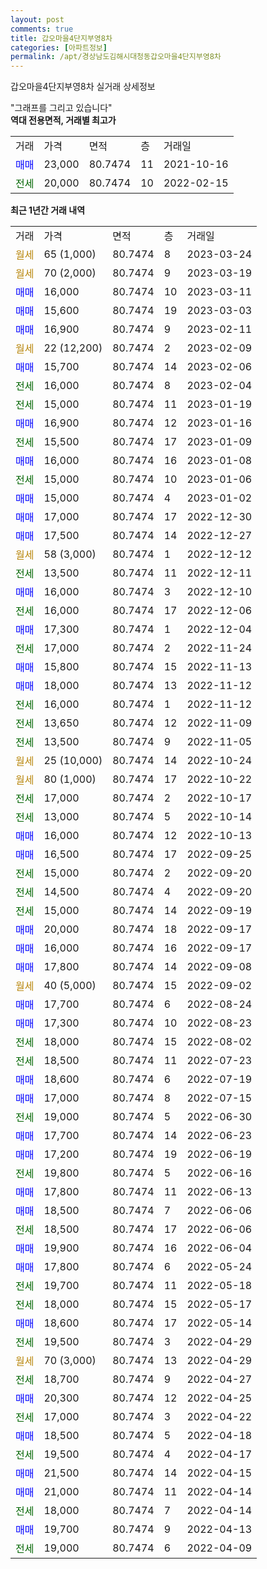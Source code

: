 ```yaml
---
layout: post
comments: true
title: 갑오마을4단지부영8차
categories: [아파트정보]
permalink: /apt/경상남도김해시대청동갑오마을4단지부영8차
---
```


갑오마을4단지부영8차 실거래 상세정보

<script type="text/javascript">
  google.charts.load('current', {'packages':['line', 'corechart']});
  google.charts.setOnLoadCallback(drawChart);

  function drawChart() {
    var data = new google.visualization.DataTable();
    data.addColumn('date', '거래일');
    data.addColumn('number', "매매");
    data.addColumn('number', "전세");
    data.addColumn('number', "전매");

    data.addRows([[new Date(Date.parse("2023-03-24")), null, null, null], [new Date(Date.parse("2023-03-19")), null, null, null], [new Date(Date.parse("2023-03-11")), 16000, null, null], [new Date(Date.parse("2023-03-03")), 15600, null, null], [new Date(Date.parse("2023-02-11")), 16900, null, null], [new Date(Date.parse("2023-02-09")), null, null, null], [new Date(Date.parse("2023-02-06")), 15700, null, null], [new Date(Date.parse("2023-02-04")), null, 16000, null], [new Date(Date.parse("2023-01-19")), null, 15000, null], [new Date(Date.parse("2023-01-16")), 16900, null, null], [new Date(Date.parse("2023-01-09")), null, 15500, null], [new Date(Date.parse("2023-01-08")), 16000, null, null], [new Date(Date.parse("2023-01-06")), null, 15000, null], [new Date(Date.parse("2023-01-02")), 15000, null, null], [new Date(Date.parse("2022-12-30")), 17000, null, null], [new Date(Date.parse("2022-12-27")), 17500, null, null], [new Date(Date.parse("2022-12-12")), null, null, null], [new Date(Date.parse("2022-12-11")), null, 13500, null], [new Date(Date.parse("2022-12-10")), 16000, null, null], [new Date(Date.parse("2022-12-06")), null, 16000, null], [new Date(Date.parse("2022-12-04")), 17300, null, null], [new Date(Date.parse("2022-11-24")), null, 17000, null], [new Date(Date.parse("2022-11-13")), 15800, null, null], [new Date(Date.parse("2022-11-12")), 18000, null, null], [new Date(Date.parse("2022-11-12")), null, 16000, null], [new Date(Date.parse("2022-11-09")), null, 13650, null], [new Date(Date.parse("2022-11-05")), null, 13500, null], [new Date(Date.parse("2022-10-24")), null, null, null], [new Date(Date.parse("2022-10-22")), null, null, null], [new Date(Date.parse("2022-10-17")), null, 17000, null], [new Date(Date.parse("2022-10-14")), null, 13000, null], [new Date(Date.parse("2022-10-13")), 16000, null, null], [new Date(Date.parse("2022-09-25")), 16500, null, null], [new Date(Date.parse("2022-09-20")), null, 15000, null], [new Date(Date.parse("2022-09-20")), null, 14500, null], [new Date(Date.parse("2022-09-19")), null, 15000, null], [new Date(Date.parse("2022-09-17")), 20000, null, null], [new Date(Date.parse("2022-09-17")), 16000, null, null], [new Date(Date.parse("2022-09-08")), 17800, null, null], [new Date(Date.parse("2022-09-02")), null, null, null], [new Date(Date.parse("2022-08-24")), 17700, null, null], [new Date(Date.parse("2022-08-23")), 17300, null, null], [new Date(Date.parse("2022-08-02")), null, 18000, null], [new Date(Date.parse("2022-07-23")), null, 18500, null], [new Date(Date.parse("2022-07-19")), 18600, null, null], [new Date(Date.parse("2022-07-15")), 17000, null, null], [new Date(Date.parse("2022-06-30")), null, 19000, null], [new Date(Date.parse("2022-06-23")), 17700, null, null], [new Date(Date.parse("2022-06-19")), 17200, null, null], [new Date(Date.parse("2022-06-16")), null, 19800, null], [new Date(Date.parse("2022-06-13")), 17800, null, null], [new Date(Date.parse("2022-06-06")), 18500, null, null], [new Date(Date.parse("2022-06-06")), null, 18500, null], [new Date(Date.parse("2022-06-04")), 19900, null, null], [new Date(Date.parse("2022-05-24")), 17800, null, null], [new Date(Date.parse("2022-05-18")), null, 19700, null], [new Date(Date.parse("2022-05-17")), null, 18000, null], [new Date(Date.parse("2022-05-14")), 18600, null, null], [new Date(Date.parse("2022-04-29")), null, 19500, null], [new Date(Date.parse("2022-04-29")), null, null, null], [new Date(Date.parse("2022-04-27")), null, 18700, null], [new Date(Date.parse("2022-04-25")), 20300, null, null], [new Date(Date.parse("2022-04-22")), null, 17000, null], [new Date(Date.parse("2022-04-18")), 18500, null, null], [new Date(Date.parse("2022-04-17")), null, 19500, null], [new Date(Date.parse("2022-04-15")), 21500, null, null], [new Date(Date.parse("2022-04-14")), 21000, null, null], [new Date(Date.parse("2022-04-14")), null, 18000, null], [new Date(Date.parse("2022-04-13")), 19700, null, null], [new Date(Date.parse("2022-04-09")), null, 19000, null]]);

    var options = {
      hAxis: {
        format: 'yyyy/MM/dd'
      },    
      lineWidth: 0,
      pointsVisible: true,    
      title: '최근 1년간 유형별 실거래가 분포',
      legend: { position: 'bottom' }
    };

    var formatter = new google.visualization.NumberFormat({pattern:'###,###'} );
    formatter.format(data, 1);
    formatter.format(data, 2);
    
    setTimeout(function() {
        var chart = new google.visualization.LineChart(document.getElementById('columnchart_material'));
        chart.draw(data, (options));
        document.getElementById('loading').style.display = 'none';
    }, 200);
  }
</script>


<div id="loading" style="z-index:20; display: block; margin-left: 0px">"그래프를 그리고 있습니다"</div>
<div id="columnchart_material" style="width: 95%; margin-left: 0px; display: block"></div>
<!-- contents start -->
<b>역대 전용면적, 거래별 최고가</b>
<table class="sortable">
    <tr>
      <td>거래</td>
      <td>가격</td>
      <td>면적</td>
      <td>층</td>
      <td>거래일</td>
    </tr>
        <tr>
          <td><a style="color: blue">매매</a></td>
          <td>23,000</td>
          <td>80.7474</td>
          <td>11</td>
          <td>2021-10-16</td>
        </tr>        
        <tr>
              <td><a style="color: darkgreen">전세</a></td>
              <td>20,000</td>
              <td>80.7474</td>
              <td>10</td>
              <td>2022-02-15</td>
            </tr>        
    
</table>

<b>최근 1년간 거래 내역</b>

<table class="sortable">
    <tr>
      <td>거래</td>
      <td>가격</td>
      <td>면적</td>
      <td>층</td>
      <td>거래일</td>
    </tr>
    <tr>
      <td><a style="color: darkgoldenrod">월세</a></td>
      <td>65 (1,000)</td>
      <td>80.7474</td>
      <td>8</td>
      <td>2023-03-24</td>
    </tr>          <tr>
      <td><a style="color: darkgoldenrod">월세</a></td>
      <td>70 (2,000)</td>
      <td>80.7474</td>
      <td>9</td>
      <td>2023-03-19</td>
    </tr>          <tr>
      <td><a style="color: blue">매매</a></td>
      <td>16,000</td>
      <td>80.7474</td>
      <td>10</td>
      <td>2023-03-11</td>
    </tr>          <tr>
      <td><a style="color: blue">매매</a></td>
      <td>15,600</td>
      <td>80.7474</td>
      <td>19</td>
      <td>2023-03-03</td>
    </tr>          <tr>
      <td><a style="color: blue">매매</a></td>
      <td>16,900</td>
      <td>80.7474</td>
      <td>9</td>
      <td>2023-02-11</td>
    </tr>          <tr>
      <td><a style="color: darkgoldenrod">월세</a></td>
      <td>22 (12,200)</td>
      <td>80.7474</td>
      <td>2</td>
      <td>2023-02-09</td>
    </tr>          <tr>
      <td><a style="color: blue">매매</a></td>
      <td>15,700</td>
      <td>80.7474</td>
      <td>14</td>
      <td>2023-02-06</td>
    </tr>          <tr>
      <td><a style="color: darkgreen">전세</a></td>
      <td>16,000</td>
      <td>80.7474</td>
      <td>8</td>
      <td>2023-02-04</td>
    </tr>          <tr>
      <td><a style="color: darkgreen">전세</a></td>
      <td>15,000</td>
      <td>80.7474</td>
      <td>11</td>
      <td>2023-01-19</td>
    </tr>          <tr>
      <td><a style="color: blue">매매</a></td>
      <td>16,900</td>
      <td>80.7474</td>
      <td>12</td>
      <td>2023-01-16</td>
    </tr>          <tr>
      <td><a style="color: darkgreen">전세</a></td>
      <td>15,500</td>
      <td>80.7474</td>
      <td>17</td>
      <td>2023-01-09</td>
    </tr>          <tr>
      <td><a style="color: blue">매매</a></td>
      <td>16,000</td>
      <td>80.7474</td>
      <td>16</td>
      <td>2023-01-08</td>
    </tr>          <tr>
      <td><a style="color: darkgreen">전세</a></td>
      <td>15,000</td>
      <td>80.7474</td>
      <td>10</td>
      <td>2023-01-06</td>
    </tr>          <tr>
      <td><a style="color: blue">매매</a></td>
      <td>15,000</td>
      <td>80.7474</td>
      <td>4</td>
      <td>2023-01-02</td>
    </tr>          <tr>
      <td><a style="color: blue">매매</a></td>
      <td>17,000</td>
      <td>80.7474</td>
      <td>17</td>
      <td>2022-12-30</td>
    </tr>          <tr>
      <td><a style="color: blue">매매</a></td>
      <td>17,500</td>
      <td>80.7474</td>
      <td>14</td>
      <td>2022-12-27</td>
    </tr>          <tr>
      <td><a style="color: darkgoldenrod">월세</a></td>
      <td>58 (3,000)</td>
      <td>80.7474</td>
      <td>1</td>
      <td>2022-12-12</td>
    </tr>          <tr>
      <td><a style="color: darkgreen">전세</a></td>
      <td>13,500</td>
      <td>80.7474</td>
      <td>11</td>
      <td>2022-12-11</td>
    </tr>          <tr>
      <td><a style="color: blue">매매</a></td>
      <td>16,000</td>
      <td>80.7474</td>
      <td>3</td>
      <td>2022-12-10</td>
    </tr>          <tr>
      <td><a style="color: darkgreen">전세</a></td>
      <td>16,000</td>
      <td>80.7474</td>
      <td>17</td>
      <td>2022-12-06</td>
    </tr>          <tr>
      <td><a style="color: blue">매매</a></td>
      <td>17,300</td>
      <td>80.7474</td>
      <td>1</td>
      <td>2022-12-04</td>
    </tr>          <tr>
      <td><a style="color: darkgreen">전세</a></td>
      <td>17,000</td>
      <td>80.7474</td>
      <td>2</td>
      <td>2022-11-24</td>
    </tr>          <tr>
      <td><a style="color: blue">매매</a></td>
      <td>15,800</td>
      <td>80.7474</td>
      <td>15</td>
      <td>2022-11-13</td>
    </tr>          <tr>
      <td><a style="color: blue">매매</a></td>
      <td>18,000</td>
      <td>80.7474</td>
      <td>13</td>
      <td>2022-11-12</td>
    </tr>          <tr>
      <td><a style="color: darkgreen">전세</a></td>
      <td>16,000</td>
      <td>80.7474</td>
      <td>1</td>
      <td>2022-11-12</td>
    </tr>          <tr>
      <td><a style="color: darkgreen">전세</a></td>
      <td>13,650</td>
      <td>80.7474</td>
      <td>12</td>
      <td>2022-11-09</td>
    </tr>          <tr>
      <td><a style="color: darkgreen">전세</a></td>
      <td>13,500</td>
      <td>80.7474</td>
      <td>9</td>
      <td>2022-11-05</td>
    </tr>          <tr>
      <td><a style="color: darkgoldenrod">월세</a></td>
      <td>25 (10,000)</td>
      <td>80.7474</td>
      <td>14</td>
      <td>2022-10-24</td>
    </tr>          <tr>
      <td><a style="color: darkgoldenrod">월세</a></td>
      <td>80 (1,000)</td>
      <td>80.7474</td>
      <td>17</td>
      <td>2022-10-22</td>
    </tr>          <tr>
      <td><a style="color: darkgreen">전세</a></td>
      <td>17,000</td>
      <td>80.7474</td>
      <td>2</td>
      <td>2022-10-17</td>
    </tr>          <tr>
      <td><a style="color: darkgreen">전세</a></td>
      <td>13,000</td>
      <td>80.7474</td>
      <td>5</td>
      <td>2022-10-14</td>
    </tr>          <tr>
      <td><a style="color: blue">매매</a></td>
      <td>16,000</td>
      <td>80.7474</td>
      <td>12</td>
      <td>2022-10-13</td>
    </tr>          <tr>
      <td><a style="color: blue">매매</a></td>
      <td>16,500</td>
      <td>80.7474</td>
      <td>17</td>
      <td>2022-09-25</td>
    </tr>          <tr>
      <td><a style="color: darkgreen">전세</a></td>
      <td>15,000</td>
      <td>80.7474</td>
      <td>2</td>
      <td>2022-09-20</td>
    </tr>          <tr>
      <td><a style="color: darkgreen">전세</a></td>
      <td>14,500</td>
      <td>80.7474</td>
      <td>4</td>
      <td>2022-09-20</td>
    </tr>          <tr>
      <td><a style="color: darkgreen">전세</a></td>
      <td>15,000</td>
      <td>80.7474</td>
      <td>14</td>
      <td>2022-09-19</td>
    </tr>          <tr>
      <td><a style="color: blue">매매</a></td>
      <td>20,000</td>
      <td>80.7474</td>
      <td>18</td>
      <td>2022-09-17</td>
    </tr>          <tr>
      <td><a style="color: blue">매매</a></td>
      <td>16,000</td>
      <td>80.7474</td>
      <td>16</td>
      <td>2022-09-17</td>
    </tr>          <tr>
      <td><a style="color: blue">매매</a></td>
      <td>17,800</td>
      <td>80.7474</td>
      <td>14</td>
      <td>2022-09-08</td>
    </tr>          <tr>
      <td><a style="color: darkgoldenrod">월세</a></td>
      <td>40 (5,000)</td>
      <td>80.7474</td>
      <td>15</td>
      <td>2022-09-02</td>
    </tr>          <tr>
      <td><a style="color: blue">매매</a></td>
      <td>17,700</td>
      <td>80.7474</td>
      <td>6</td>
      <td>2022-08-24</td>
    </tr>          <tr>
      <td><a style="color: blue">매매</a></td>
      <td>17,300</td>
      <td>80.7474</td>
      <td>10</td>
      <td>2022-08-23</td>
    </tr>          <tr>
      <td><a style="color: darkgreen">전세</a></td>
      <td>18,000</td>
      <td>80.7474</td>
      <td>15</td>
      <td>2022-08-02</td>
    </tr>          <tr>
      <td><a style="color: darkgreen">전세</a></td>
      <td>18,500</td>
      <td>80.7474</td>
      <td>11</td>
      <td>2022-07-23</td>
    </tr>          <tr>
      <td><a style="color: blue">매매</a></td>
      <td>18,600</td>
      <td>80.7474</td>
      <td>6</td>
      <td>2022-07-19</td>
    </tr>          <tr>
      <td><a style="color: blue">매매</a></td>
      <td>17,000</td>
      <td>80.7474</td>
      <td>8</td>
      <td>2022-07-15</td>
    </tr>          <tr>
      <td><a style="color: darkgreen">전세</a></td>
      <td>19,000</td>
      <td>80.7474</td>
      <td>5</td>
      <td>2022-06-30</td>
    </tr>          <tr>
      <td><a style="color: blue">매매</a></td>
      <td>17,700</td>
      <td>80.7474</td>
      <td>14</td>
      <td>2022-06-23</td>
    </tr>          <tr>
      <td><a style="color: blue">매매</a></td>
      <td>17,200</td>
      <td>80.7474</td>
      <td>19</td>
      <td>2022-06-19</td>
    </tr>          <tr>
      <td><a style="color: darkgreen">전세</a></td>
      <td>19,800</td>
      <td>80.7474</td>
      <td>5</td>
      <td>2022-06-16</td>
    </tr>          <tr>
      <td><a style="color: blue">매매</a></td>
      <td>17,800</td>
      <td>80.7474</td>
      <td>11</td>
      <td>2022-06-13</td>
    </tr>          <tr>
      <td><a style="color: blue">매매</a></td>
      <td>18,500</td>
      <td>80.7474</td>
      <td>7</td>
      <td>2022-06-06</td>
    </tr>          <tr>
      <td><a style="color: darkgreen">전세</a></td>
      <td>18,500</td>
      <td>80.7474</td>
      <td>17</td>
      <td>2022-06-06</td>
    </tr>          <tr>
      <td><a style="color: blue">매매</a></td>
      <td>19,900</td>
      <td>80.7474</td>
      <td>16</td>
      <td>2022-06-04</td>
    </tr>          <tr>
      <td><a style="color: blue">매매</a></td>
      <td>17,800</td>
      <td>80.7474</td>
      <td>6</td>
      <td>2022-05-24</td>
    </tr>          <tr>
      <td><a style="color: darkgreen">전세</a></td>
      <td>19,700</td>
      <td>80.7474</td>
      <td>11</td>
      <td>2022-05-18</td>
    </tr>          <tr>
      <td><a style="color: darkgreen">전세</a></td>
      <td>18,000</td>
      <td>80.7474</td>
      <td>15</td>
      <td>2022-05-17</td>
    </tr>          <tr>
      <td><a style="color: blue">매매</a></td>
      <td>18,600</td>
      <td>80.7474</td>
      <td>17</td>
      <td>2022-05-14</td>
    </tr>          <tr>
      <td><a style="color: darkgreen">전세</a></td>
      <td>19,500</td>
      <td>80.7474</td>
      <td>3</td>
      <td>2022-04-29</td>
    </tr>          <tr>
      <td><a style="color: darkgoldenrod">월세</a></td>
      <td>70 (3,000)</td>
      <td>80.7474</td>
      <td>13</td>
      <td>2022-04-29</td>
    </tr>          <tr>
      <td><a style="color: darkgreen">전세</a></td>
      <td>18,700</td>
      <td>80.7474</td>
      <td>9</td>
      <td>2022-04-27</td>
    </tr>          <tr>
      <td><a style="color: blue">매매</a></td>
      <td>20,300</td>
      <td>80.7474</td>
      <td>12</td>
      <td>2022-04-25</td>
    </tr>          <tr>
      <td><a style="color: darkgreen">전세</a></td>
      <td>17,000</td>
      <td>80.7474</td>
      <td>3</td>
      <td>2022-04-22</td>
    </tr>          <tr>
      <td><a style="color: blue">매매</a></td>
      <td>18,500</td>
      <td>80.7474</td>
      <td>5</td>
      <td>2022-04-18</td>
    </tr>          <tr>
      <td><a style="color: darkgreen">전세</a></td>
      <td>19,500</td>
      <td>80.7474</td>
      <td>4</td>
      <td>2022-04-17</td>
    </tr>          <tr>
      <td><a style="color: blue">매매</a></td>
      <td>21,500</td>
      <td>80.7474</td>
      <td>14</td>
      <td>2022-04-15</td>
    </tr>          <tr>
      <td><a style="color: blue">매매</a></td>
      <td>21,000</td>
      <td>80.7474</td>
      <td>11</td>
      <td>2022-04-14</td>
    </tr>          <tr>
      <td><a style="color: darkgreen">전세</a></td>
      <td>18,000</td>
      <td>80.7474</td>
      <td>7</td>
      <td>2022-04-14</td>
    </tr>          <tr>
      <td><a style="color: blue">매매</a></td>
      <td>19,700</td>
      <td>80.7474</td>
      <td>9</td>
      <td>2022-04-13</td>
    </tr>          <tr>
      <td><a style="color: darkgreen">전세</a></td>
      <td>19,000</td>
      <td>80.7474</td>
      <td>6</td>
      <td>2022-04-09</td>
    </tr>      </table>
<!-- contents end -->    

